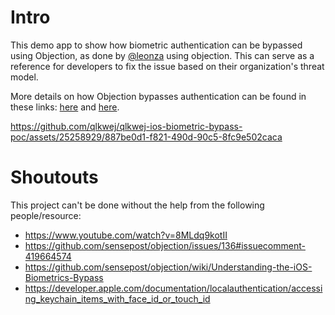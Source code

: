 # Intro

This demo app to show how biometric authentication can be bypassed using Objection, as done by [@leonza](https://twitter.com/leonjza) using objection. This can serve as a reference for developers to fix the issue based on their organization's threat model. 

More details on how Objection bypasses authentication can be found in these links: [here](https://github.com/sensepost/objection/wiki/Understanding-the-iOS-Biometrics-Bypass) and [here](https://github.com/sensepost/objection/issues/136#issuecomment-419664574).


https://github.com/qlkwej/qlkwej-ios-biometric-bypass-poc/assets/25258929/887be0d1-f821-490d-90c5-8fc9e502caca


# Shoutouts
This project can't be done without the help from the following people/resource:
- https://www.youtube.com/watch?v=8MLdq9kotII
- https://github.com/sensepost/objection/issues/136#issuecomment-419664574
- https://github.com/sensepost/objection/wiki/Understanding-the-iOS-Biometrics-Bypass
- https://developer.apple.com/documentation/localauthentication/accessing_keychain_items_with_face_id_or_touch_id

